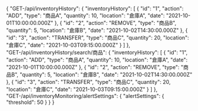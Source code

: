 {
  "GET-/api/inventoryHistory": {
    "inventoryHistory": [
      {
        "id": "1",
        "action": "ADD",
        "type": "商品A",
        "quantity": 10,
        "location": "倉庫A",
        "date": "2021-10-01T10:00:00.000Z"
      },
      {
        "id": "2",
        "action": "REMOVE",
        "type": "商品B",
        "quantity": 5,
        "location": "倉庫B",
        "date": "2021-10-02T14:30:00.000Z"
      },
      {
        "id": "3",
        "action": "TRANSFER",
        "type": "商品C",
        "quantity": 20,
        "location": "倉庫C",
        "date": "2021-10-03T09:15:00.000Z"
      }
    ]
  },
  "GET-/api/inventoryHistory/search/商品": {
    "inventoryHistory": [
      {
        "id": "1",
        "action": "ADD",
        "type": "商品A",
        "quantity": 10,
        "location": "倉庫A",
        "date": "2021-10-01T10:00:00.000Z"
      },
      {
        "id": "2",
        "action": "REMOVE",
        "type": "商品B",
        "quantity": 5,
        "location": "倉庫B",
        "date": "2021-10-02T14:30:00.000Z"
      },
      {
        "id": "3",
        "action": "TRANSFER",
        "type": "商品C",
        "quantity": 20,
        "location": "倉庫C",
        "date": "2021-10-03T09:15:00.000Z"
      }
    ]
  },
  "GET-/api/inventoryMonitoring/alertSettings": {
    "alertSettings": {
      "threshold": 50
    }
  }
}